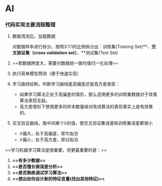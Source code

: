 # AI
### 代码实现主要流程整理

1. 数据清洗后，加载数据

   对数据样本进行拆分，按照3:1:1的比例拆分出：训练集(Training Set)**、**交叉验证集（cross validation set）**、**测试集(Test Set)

2. ==若数据跨度大，需要对数据统一做均值归一化处理==

3. 执行简单模型预测（便于快速实现）

4. 学习曲线绘制，判断学习曲线是高偏差还是高方差类型：

   - 如果学习算法正处于高偏差的情形，那么选用更多的训练集数据对于改善算法表现无益。
   - 高方差情形下使用更多的样本数量级对改进算法的表现事实上是有效果的。

5. 交叉验证曲线，取中间某个$\lambda$的值，使交叉验证集误差和训练集误差都很小

   - $\lambda$偏大，处于高偏差，即欠拟合
   - $\lambda$偏小，处于高方差，即过拟合



==学习机器学习算法是很重要，但更最重要的是：==

1. **==有多少数据==**
2. **==是否擅长做误差分析==**
3. **==是否熟练调试学习算法==**
4. **==想出如何设计新的特征变量(找出其他特征)==**


